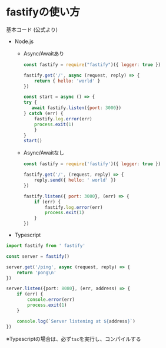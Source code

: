 # fastifyの使い方

基本コード (公式より)
* Node.js
  * Async/Awaitあり
    ```javascript
    const fastify = require("fastify")({ logger: true })

    fastify.get('/', async (request, reply) => {
        return { hello: 'world' }
    })  

    const start = async () => {
    try {
       await fastify.listen({port: 3000})
    } catch (err) {
        fastify.log.error(err)
        process.exit(1)
        }
    }
    start()
    ```
  * Async/Awaitなし
    ```javascript
    const fastify = require('fastify')({ logger: true })

    fastify.get('/', (request, reply) => {
        reply.send({ hello: ' world' })
    })

    fastify.listen({ port: 3000}, (err) => {
        if (err) {
            fastify.log.error(err)
            process.exit(1)
        }
    })
    ```


* Typescript
```typescript
import fastify from ' fastify'

const server = fastify()

server.get('/ping', async (request, reply) => {
    return 'pong\n'
})

server.listen({port: 8080}, (err, address) => {
    if (err) {
        console.error(err)
        process.exit(1)
    } 

    console.log(`Server listening at ${address}`)
})
```

※Typescriptの場合は、必ず`tsc`を実行し、コンパイルする